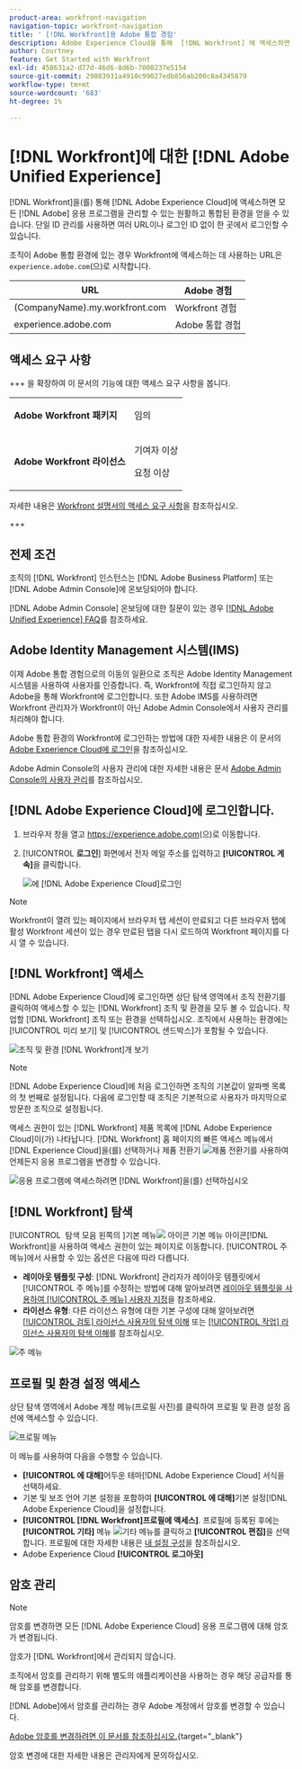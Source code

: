 ```yaml
---
product-area: workfront-navigation
navigation-topic: workfront-navigation
title: ' [!DNL Workfront]용 Adobe 통합 경험'
description: Adobe Experience Cloud을 통해  [!DNL Workfront] 에 액세스하면 모든 Adobe 애플리케이션을 관리할 수 있는 원활하고 통합된 환경을 얻을 수 있습니다.
author: Courtney
feature: Get Started with Workfront
exl-id: 458631a2-d77d-46d6-8d6b-7008237e5154
source-git-commit: 29083931a4910c99027edb856ab200c8a4345679
workflow-type: tm+mt
source-wordcount: '683'
ht-degree: 1%

---
```


# [!DNL Workfront]에 대한 [!DNL Adobe Unified Experience]

<!--Audited: 10/2024-->

[!DNL Workfront]을(를) 통해 [!DNL Adobe Experience Cloud]에 액세스하면 모든 [!DNL Adobe] 응용 프로그램을 관리할 수 있는 원활하고 통합된 환경을 얻을 수 있습니다. 단일 ID 관리를 사용하면 여러 URL이나 로그인 ID 없이 한 곳에서 로그인할 수 있습니다.

조직이 Adobe 통합 환경에 있는 경우 Workfront에 액세스하는 데 사용하는 URL은 `experience.adobe.com`(으)로 시작합니다.

| URL | Adobe 경험 |
|------------|------------|
| (CompanyName).my.workfront.com | Workfront 경험 |
| experience.adobe.com | Adobe 통합 경험 |

## 액세스 요구 사항

+++ 을 확장하여 이 문서의 기능에 대한 액세스 요구 사항을 봅니다. 

<table style="table-layout:auto"> 
 <col> 
 <col> 
 <tbody> 
  <tr> 
   <td role="rowheader"><strong>Adobe Workfront 패키지</strong></td> 
   <td> <p>임의</p> </td> 
  </tr> 
  <tr> 
   <td role="rowheader"><strong>Adobe Workfront 라이선스</strong></td> 
   <td> <p>기여자 이상</p> 
   <p>요청 이상</p> </td> 
  </tr> 
 </tbody> 
</table>

자세한 내용은 [Workfront 설명서의 액세스 요구 사항](/help/quicksilver/administration-and-setup/add-users/access-levels-and-object-permissions/access-level-requirements-in-documentation.md)을 참조하십시오.

+++

## 전제 조건

조직의 [!DNL Workfront] 인스턴스는 [!DNL Adobe Business Platform] 또는 [!DNL Adobe Admin Console]에 온보딩되어야 합니다.

[!DNL Adobe Admin Console] 온보딩에 대한 질문이 있는 경우 [[!DNL Adobe Unified Experience] FAQ](/help/quicksilver/workfront-basics/navigate-workfront/workfront-navigation/unified-experience-faq.md/)를 참조하세요.

## Adobe Identity Management 시스템(IMS)

이제 Adobe 통합 경험으로의 이동의 일환으로 조직은 Adobe Identity Management 시스템을 사용하여 사용자를 인증합니다. 즉, Workfront에 직접 로그인하지 않고 Adobe을 통해 Workfront에 로그인합니다. 또한 Adobe IMS를 사용하려면 Workfront 관리자가 Workfront이 아닌 Adobe Admin Console에서 사용자 관리를 처리해야 합니다.

Adobe 통합 환경의 Workfront에 로그인하는 방법에 대한 자세한 내용은 이 문서의 [Adobe Experience Cloud에 로그인](#log-in-to-adobe-experience-cloud)을 참조하십시오.

Adobe Admin Console의 사용자 관리에 대한 자세한 내용은 문서 [Adobe Admin Console의 사용자 관리](/help/quicksilver/administration-and-setup/add-users/create-and-manage-users/admin-console.md)를 참조하십시오.

## [!DNL Adobe Experience Cloud]에 로그인합니다.

1. 브라우저 창을 열고 <https://experience.adobe.com>(으)로 이동합니다.
1. [!UICONTROL **로그인**] 화면에서 전자 메일 주소를 입력하고 **[!UICONTROL 계속]**&#x200B;을 클릭합니다.

   ![에 [!DNL Adobe Experience Cloud]](assets/aec-login-page.png)로그인

>[!NOTE]
>
>Workfront이 열려 있는 페이지에서 브라우저 탭 세션이 만료되고 다른 브라우저 탭에 활성 Workfront 세션이 있는 경우 만료된 탭을 다시 로드하여 Workfront 페이지를 다시 열 수 있습니다.

## [!DNL Workfront] 액세스

[!DNL Adobe Experience Cloud]에 로그인하면 상단 탐색 영역에서 조직 전환기를 클릭하여 액세스할 수 있는 [!DNL Workfront] 조직 및 환경을 모두 볼 수 있습니다. 작업할 [!DNL Workfront] 조직 또는 환경을 선택하십시오. 조직에서 사용하는 환경에는 [!UICONTROL 미리 보기] 및 [!UICONTROL 샌드박스]가 포함될 수 있습니다.

![조직 및 환경 [!DNL Workfront]개 보기](assets/aec-view-all-orgs.png)

>[!NOTE]
>
>[!DNL Adobe Experience Cloud]에 처음 로그인하면 조직의 기본값이 알파벳 목록의 첫 번째로 설정됩니다. 다음에 로그인할 때 조직은 기본적으로 사용자가 마지막으로 방문한 조직으로 설정됩니다.

액세스 권한이 있는 [!DNL Workfront] 제품 목록에 [!DNL Adobe Experience Cloud]이(가) 나타납니다. [!DNL Workfront] 홈 페이지의 빠른 액세스 메뉴에서 [!DNL Experience Cloud]을(를) 선택하거나 제품 전환기 ![제품 전환기](assets/main-menu-icon.png)를 사용하여 언제든지 응용 프로그램을 변경할 수 있습니다.

![응용 프로그램에 액세스하려면 [!DNL Workfront]을(를) 선택하십시오](assets/aec-product-switcher.png)

## [!DNL Workfront] 탐색

[!UICONTROL &#x200B; 탐색 모음 왼쪽의 &#x200B;]기본 메뉴![&#x200B; 아이콘 &#x200B;](assets/main-menu-icon-left-nav.png)기본 메뉴 아이콘[!DNL Workfront]을 사용하여 액세스 권한이 있는 페이지로 이동합니다. [!UICONTROL 주 메뉴]에서 사용할 수 있는 옵션은 다음에 따라 다릅니다.

* **레이아웃 템플릿 구성**: [!DNL Workfront] 관리자가 레이아웃 템플릿에서 [!UICONTROL 주 메뉴]를 수정하는 방법에 대해 알아보려면 [레이아웃 템플릿을 사용하여 [!UICONTROL 주 메뉴] 사용자 지정](/help/quicksilver/administration-and-setup/customize-workfront/use-layout-templates/customize-main-menu.md)을 참조하세요.
* **라이선스 유형**: 다른 라이선스 유형에 대한 기본 구성에 대해 알아보려면 [[!UICONTROL 검토] 라이선스 사용자의 탐색 이해](/help/quicksilver/workfront-basics/navigate-workfront/workfront-navigation/reviewer-global-navigation-bar.md) 또는 [[!UICONTROL 작업] 라이선스 사용자의 탐색 이해](/help/quicksilver/workfront-basics/navigate-workfront/workfront-navigation/worker-global-navigation-bar.md)를 참조하십시오.

![주 메뉴](assets/main-menu-options-left-nav.png)

## 프로필 및 환경 설정 액세스

상단 탐색 영역에서 Adobe 계정 메뉴(프로필 사진)를 클릭하여 프로필 및 환경 설정 옵션에 액세스할 수 있습니다.

![프로필 메뉴](assets/aec-profile-picture-menu.png)

이 메뉴를 사용하여 다음을 수행할 수 있습니다.

* **[!UICONTROL 에 대해]**&#x200B;어두운 테마[!DNL Adobe Experience Cloud] 서식을 선택하세요.
* 기본 및 보조 언어 기본 설정을 포함하여 **[!UICONTROL 에 대해]**&#x200B;기본 설정[!DNL Adobe Experience Cloud]을 설정합니다.
* **[!UICONTROL [!DNL Workfront]프로필에 액세스]**. 프로필에 등록된 후에는 **[!UICONTROL 기타]** 메뉴 ![기타 메뉴](assets/more-icon.png)를 클릭하고 **[!UICONTROL 편집]**&#x200B;을 선택합니다. 프로필에 대한 자세한 내용은 [내 설정 구성](/help/quicksilver/workfront-basics/manage-your-account-and-profile/configuring-your-user-profile/configure-my-settings.md)을 참조하십시오.
* Adobe Experience Cloud **[!UICONTROL 로그아웃]**

## 암호 관리

>[!NOTE]
>
>암호를 변경하면 모든 [!DNL Adobe Experience Cloud] 응용 프로그램에 대해 암호가 변경됩니다.

암호가 [!DNL Workfront]에서 관리되지 않습니다.

조직에서 암호를 관리하기 위해 별도의 애플리케이션을 사용하는 경우 해당 공급자를 통해 암호를 변경합니다.

[!DNL Adobe]에서 암호를 관리하는 경우 Adobe 계정에서 암호를 변경할 수 있습니다.

[Adobe 암호를 변경하려면 이 문서를 참조하십시오.](https://helpx.adobe.com/kr/manage-account/using/change-or-reset-password.html){target="_blank"}

암호 변경에 대한 자세한 내용은 관리자에게 문의하십시오.


